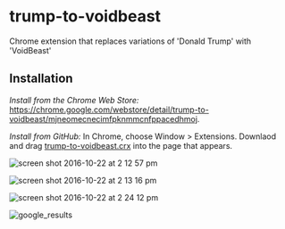 trump-to-voidbeast
=============

Chrome extension that replaces variations of 'Donald Trump' with 'VoidBeast'

Installation
------------

*Install from the Chrome Web Store:*
https://chrome.google.com/webstore/detail/trump-to-voidbeast/mjneomecnecimfpknmmcnfppacedhmoj.

*Install from GitHub:* 
In Chrome, choose Window > Extensions.  Downlaod and drag [trump-to-voidbeast.crx](https://github.com/johnnyrodgers/trump-to-voidbeast/blob/master/trump-to-voidbeast.crx) into the page that appears.

![screen shot 2016-10-22 at 2 12 57 pm](https://cloud.githubusercontent.com/assets/14260/19622689/57b0570c-9864-11e6-8522-fb174f4bfab0.png)

![screen shot 2016-10-22 at 2 13 16 pm](https://cloud.githubusercontent.com/assets/14260/19622690/59b312d8-9864-11e6-8b8e-fc167febd57f.png)

![screen shot 2016-10-22 at 2 24 12 pm](https://cloud.githubusercontent.com/assets/14260/19622691/5bdd8638-9864-11e6-9541-cb5ff2b33f17.png)

![google_results](https://cloud.githubusercontent.com/assets/14260/19795087/4e62342c-9c8d-11e6-8312-acaea4b39918.png)
